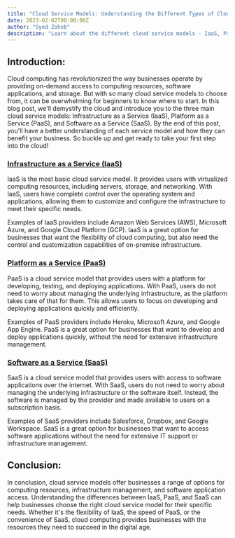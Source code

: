 ```yaml
---
title: "Cloud Service Models: Understanding the Different Types of Cloud Services"
date: 2023-02-02T00:00:00Z
author: "Syed Zoheb"
description: "Learn about the different cloud service models - IaaS, PaaS, and SaaS - and how they can benefit your business. Understand the differences and choose the right model for your needs."
---
```


## Introduction:
Cloud computing has revolutionized the way businesses operate by providing on-demand access to computing resources, software applications, and storage. But with so many cloud service models to choose from, it can be overwhelming for beginners to know where to start. In this blog post, we'll demystify the cloud and introduce you to the three main cloud service models: Infrastructure as a Service (IaaS), Platform as a Service (PaaS), and Software as a Service (SaaS). By the end of this post, you'll have a better understanding of each service model and how they can benefit your business. So buckle up and get ready to take your first step into the cloud!

### [Infrastructure as a Service (IaaS)](https://cloudworld.devopszoheb.com/blog/infrastructure_as_a_service/)
IaaS is the most basic cloud service model. It provides users with virtualized computing resources, including servers, storage, and networking. With IaaS, users have complete control over the operating system and applications, allowing them to customize and configure the infrastructure to meet their specific needs.

Examples of IaaS providers include Amazon Web Services (AWS), Microsoft Azure, and Google Cloud Platform (GCP). IaaS is a great option for businesses that want the flexibility of cloud computing, but also need the control and customization capabilities of on-premise infrastructure.

### [Platform as a Service (PaaS)](https://cloudworld.devopszoheb.com/blog/platform_as_a_service/)
PaaS is a cloud service model that provides users with a platform for developing, testing, and deploying applications. With PaaS, users do not need to worry about managing the underlying infrastructure, as the platform takes care of that for them. This allows users to focus on developing and deploying applications quickly and efficiently.

Examples of PaaS providers include Heroku, Microsoft Azure, and Google App Engine. PaaS is a great option for businesses that want to develop and deploy applications quickly, without the need for extensive infrastructure management.

### [Software as a Service (SaaS)](https://cloudworld.devopszoheb.com/blog/software_as_a_service/)
SaaS is a cloud service model that provides users with access to software applications over the internet. With SaaS, users do not need to worry about managing the underlying infrastructure or the software itself. Instead, the software is managed by the provider and made available to users on a subscription basis.

Examples of SaaS providers include Salesforce, Dropbox, and Google Workspace. SaaS is a great option for businesses that want to access software applications without the need for extensive IT support or infrastructure management.

## Conclusion:
In conclusion, cloud service models offer businesses a range of options for computing resources, infrastructure management, and software application access. Understanding the differences between IaaS, PaaS, and SaaS can help businesses choose the right cloud service model for their specific needs. Whether it's the flexibility of IaaS, the speed of PaaS, or the convenience of SaaS, cloud computing provides businesses with the resources they need to succeed in the digital age.